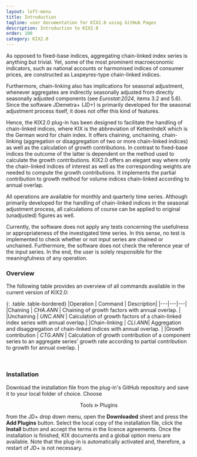 ```yaml
---
layout: left-menu
title: Introduction
tagline: user documentation for KIX2.0 using GitHub Pages
description: Introduction to KIX2.0
order: 100
category: KIX2.0
---
```


As opposed to fixed-base indices, aggregating chain-linked index series is anything but trivial. Yet, some of the most prominent macroeconomic indicators, such as national accounts or harmonised indices of consumer prices, are constructed as Laspeyres-type chain-linked indices.

Furthermore, chain-linking also has implications for seasonal adjustment, whenever aggregates are indirectly seasonally adjusted from directly seasonally adjusted components (see <cite>Eurostat:2024</cite>, items 3.2 and 5.6). Since the software JDemetra+ (JD+) is primarily developed for the seasonal adjustment process itself, it does not offer this kind of features.

Hence, the KIX2.0 plug-in has been designed to facilitate the handling of chain-linked indices, where KIX is the abbreviation of KettenIndeX which is the German word for chain index. It offers chaining, unchaining, chain-linking (aggregation or disaggregation of two or more chain-linked indices) as well as the calculation of growth contributions. In contrast to fixed-base indices the outcome of the latter is dependent on the method used to calculate the growth contributions. KIX2.0 offers an elegant way where only the chain-linked indices of interest as well as the corresponding weights are needed to compute the growth contributions. It implements the partial contribution to growth method for volume indices chain-linked according to annual overlap.

All operations are available for monthly and quarterly time series. Although primarily developed for the handling of chain-linked indices in the seasonal adjustment process, all calculations of course can be applied to original (unadjusted) figures as well.

Currently, the software does not apply any tests concerning the usefulness or appropriateness of the investigated time series. In this sense, no test is implemented to check whether or not input series are chained or unchained. Furthermore, the software does not check the reference year of the input series. In the end, the user is solely responsible for the meaningfulness of any operation.

### Overview

The following table provides an overview of all commands available in the current version of KIX2.0:

{: .table .table-bordered}
|Operation | Command  | Description|
|---|---|---|
|Chaining | *CHA.ANN* | Chaining of growth factors with annual overlap. |
|Unchaining | *UNC.ANN* | Calculation of growth factors of a chain-linked index series with annual overlap.|
|Chain-linking | *CLI.ANN*| Aggregation and disaggregation of chain-linked indices with annual overlap. |
|Growth contribution | *CTG.ANN* | Calculation of growth contribution of a component series to an aggregate series' growth rate according to partial contribution to growth for annual overlap. | 

<br/>

### Installation

Download the installation file from the plug-in's GitHub repository and save it to your local folder of choice. Choose 

$$\text{Tools} \rhd \text{Plugins}$$

from the JD+ drop down menu, open the **Downloaded** sheet and press the **Add Plugins** button. Select the local copy of the installation file, click the **Install** button and accept the terms in the licence agreements. Once the installation is finished, KIX documents and a global option menu are available. Note that the plug-in is automatically activated and, therefore, a restart of JD+ is not necessary.
